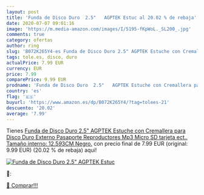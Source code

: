 ```yaml
---
layout: post
title: 'Funda de Disco Duro  2.5"   AGPTEK Estuc al 20.02 % de rebaja'
date: 2020-07-07 09:01:16
image: 'https://m.media-amazon.com/images/I/5195-fKpWoL._SL200_.jpg'
comments: true
category: ofertas
author: ring
slug: 'B072K265Y4-es Funda de Disco Duro 2.5" AGPTEK Estuche con Cremallera...'
tags: tole.es, disco, duro
actualPrice: 7.99 EUR
currency: EUR
price: 7.99
comparePrice: 9.99 EUR
prodname: 'Funda de Disco Duro  2.5"   AGPTEK Estuche con Cremallera para Disco Duro Externo  Pasaporte  Reproductores Mp3  Micro SD tarjeta ect..   Tamaño interno: 12.5*9*3CM   Negro.'
country: 'es'
flag: '🇪🇸'
buyurl: 'https://www.amazon.es/dp/B072K265Y4/?tag=tolees-21'
descuento: '20.02'
average: '7.99'
---
```


Tienes [Funda de Disco Duro  2.5"   AGPTEK Estuche con Cremallera para Disco Duro Externo  Pasaporte  Reproductores Mp3  Micro SD tarjeta ect..   Tamaño interno: 12.5*9*3CM   Negro.](https://www.amazon.es/dp/B072K265Y4/?tag=tolees-21) con precio final de  7.99 EUR (original: 9.99 EUR) (20.02 %  de rebaja) aqui!

[![Funda de Disco Duro  2.5"   AGPTEK Estuc](https://m.media-amazon.com/images/I/5195-fKpWoL._SL200_.jpg)](https://www.amazon.es/dp/B072K265Y4/?tag=tolees-21)

🔎:


[🛒 Comprar!!!](https://www.amazon.es/dp/B072K265Y4/?tag=tolees-21)

